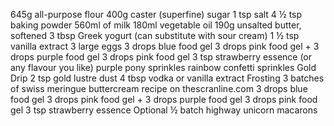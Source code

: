 645g all-purpose flour
400g caster (superfine) sugar
1 tsp salt
4 ½ tsp baking powder
560ml of milk
180ml vegetable oil
190g unsalted butter, softened
3 tbsp Greek yogurt (can substitute with sour cream)
1 ½ tsp vanilla extract
3 large eggs
3 drops blue food gel
3 drops pink food gel + 3 drops purple food gel
3 drops pink food gel
3 tsp strawberry essence (or any flavour you like)
purple pony sprinkles 
rainbow confetti sprinkles
Gold Drip
2 tsp gold lustre dust
4 tbsp vodka or vanilla extract
Frosting
3 batches of swiss meringue buttercream recipe on thescranline.com
3 drops blue food gel
3 drops pink food gel + 3 drops purple food gel
3 drops pink food gel
3 tsp strawberry essence
Optional
½ batch highway unicorn macarons